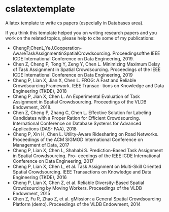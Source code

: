 # cslatextemplate
A latex template to write cs papers (especially in Databases area).


If you think this template helped you on writing research papers and you work on the related topics, please help to cite some of my publications:

* ChengP,ChenL,YeJ.Cooperation-AwareTaskAssignmentinSpatialCrowdsourcing. Proceedingsofthe
IEEE ICDE International Conference on Data Engineering, 2019. 
* Chen Z, Cheng P, Tong Y, Zeng Y, Chen L. Minimizing Maximum Delay of Task Assignment in Spatial Crowdsourcing. Proceedings of the IEEE ICDE International Conference on Data Engineering, 2019
* Cheng P, Lian X, Jian X, Chen L. FROG: A Fast and Reliable Crowdsourcing Framework. IEEE Transac- tions on Knowledge and Data Engineering (TKDE), 2018
* Cheng P, Jian X, Chen L. An Experimental Evaluation of Task Assignment in Spatial Crowdsourcing. Proceedings of the VLDB Endowment, 2018.
* Chen Z, Cheng P, Zhang C, Chen L. Effective Solution for Labeling Candidates with a Proper Ration for Efficient Crowdsourcing. International Conference on Database Systems for Advanced Applications (DAS- FAA), 2018
* Cheng P, Xin H, Chen L. Utility-Aware Ridesharing on Road Networks. Proceedings of the ACM SIGMOD International Conference on Management of Data, 2017
* Cheng P, Lian X, Chen L, Shahabi S. Prediction-Based Task Assignment in Spatial Crowdsourcing. Pro- ceedings of the IEEE ICDE International Conference on Data Engineering, 2017
* Cheng P, Lian X, Chen L, et al. Task Assignment on Multi-Skill Oriented Spatial Crowdsourcing. IEEE Transactions on Knowledge and Data Engineering (TKDE), 2016
* Cheng P, Lian X, Chen Z, et al. Reliable Diversity-Based Spatial Crowdsourcing by Moving Workers. Proceedings of the VLDB Endowment, 2015
* Chen Z, Fu R, Zhao Z, et al. gMission: a General Spatial Crowdsourcing Platform (demo). Proceedings of the VLDB Endowment, 2014